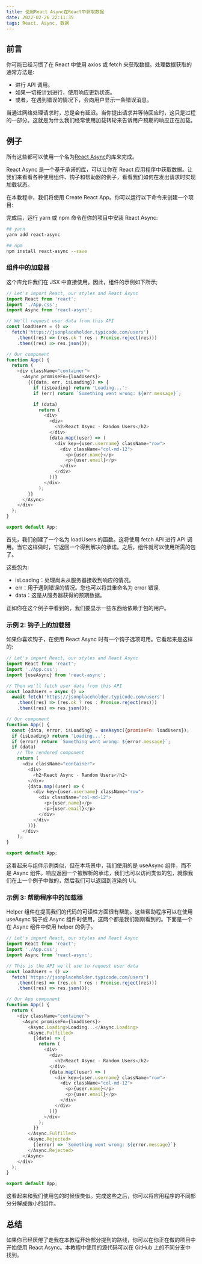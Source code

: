 ```yaml
---
title: 使用React Async在React中获取数据
date: 2022-02-26 22:11:35
tags: React, Async, 数据
---
```


## 前言

你可能已经习惯了在 React 中使用 axios 或 fetch 来获取数据。处理数据获取的通常方法是:

- 进行 API 调用。
- 如果一切按计划进行，使用响应更新状态。
- 或者，在遇到错误的情况下，会向用户显示一条错误消息。

当通过网络处理请求时，总是会有延迟。当你提出请求并等待回应时，这只是过程的一部分。这就是为什么我们经常使用加载转轮来告诉用户预期的响应正在加载。

## 例子

所有这些都可以使用一个名为[React Async](https://github.com/async-library/react-async)的库来完成。

React Async 是一个基于承诺的库，可以让你在 React 应用程序中获取数据。让我们来看看各种使用组件、钩子和帮助器的例子，看看我们如何在发出请求时实现加载状态。

在本教程中，我们将使用 Create React App。你可以运行以下命令来创建一个项目:

完成后，运行 yarn 或 npm 命令在你的项目中安装 React Async:

```bash
## yarn
yarn add react-async

## npm
npm install react-async --save
```

### 组件中的加载器

这个库允许我们在 JSX 中直接使用<Async>。因此，组件的示例如下所示;

```js
// Let's import React, our styles and React Async
import React from 'react';
import './App.css';
import Async from 'react-async';

// We'll request user data from this API
const loadUsers = () =>
  fetch('https://jsonplaceholder.typicode.com/users')
    .then((res) => (res.ok ? res : Promise.reject(res)))
    .then((res) => res.json());

// Our component
function App() {
  return (
    <div className="container">
      <Async promiseFn={loadUsers}>
        {({data, err, isLoading}) => {
          if (isLoading) return 'Loading...';
          if (err) return `Something went wrong: ${err.message}`;

          if (data)
            return (
              <div>
                <div>
                  <h2>React Async - Random Users</h2>
                </div>
                {data.map((user) => (
                  <div key={user.username} className="row">
                    <div className="col-md-12">
                      <p>{user.name}</p>
                      <p>{user.email}</p>
                    </div>
                  </div>
                ))}
              </div>
            );
        }}
      </Async>
    </div>
  );
}

export default App;
```

首先，我们创建了一个名为 loadUsers 的函数。这将使用 fetch API 进行 API 调用。当它这样做时，它返回一个得到解决的承诺。之后，组件就可以使用所需的包了。

这些包为:

- isLoading：处理尚未从服务器接收到响应的情况。
- err：用于遇到错误的情况。您也可以将其重命名为 error 错误.
- data：这是从服务器获得的预期数据。

正如你在这个例子中看到的，我们要显示一些东西给依赖于包的用户。

### 示例 2: 钩子上的加载器

如果你喜欢钩子，在使用 React Async 时有一个钩子选项可用。它看起来是这样的:

```js
// Let's import React, our styles and React Async
import React from 'react';
import './App.css';
import {useAsync} from 'react-async';

// Then we'll fetch user data from this API
const loadUsers = async () =>
  await fetch('https://jsonplaceholder.typicode.com/users')
    .then((res) => (res.ok ? res : Promise.reject(res)))
    .then((res) => res.json());

// Our component
function App() {
  const {data, error, isLoading} = useAsync({promiseFn: loadUsers});
  if (isLoading) return 'Loading...';
  if (error) return `Something went wrong: ${error.message}`;
  if (data)
    // The rendered component
    return (
      <div className="container">
        <div>
          <h2>React Async - Random Users</h2>
        </div>
        {data.map((user) => (
          <div key={user.username} className="row">
            <div className="col-md-12">
              <p>{user.name}</p>
              <p>{user.email}</p>
            </div>
          </div>
        ))}
      </div>
    );
}

export default App;
```

这看起来与组件示例类似，但在本场景中，我们使用的是 useAsync 组件，而不是 Async 组件。响应返回一个被解析的承诺，我们也可以访问类似的包，就像我们在上一个例子中做的，然后我们可以返回到渲染的 UI。

### 示例 3: 帮助程序中的加载器

Helper 组件在提高我们的代码的可读性方面很有帮助。这些帮助程序可以在使用 useAsync 钩子或 Async 组件时使用，这两个都是我们刚刚看到的。下面是一个在 Async 组件中使用 helper 的例子。

```js
// Let's import React, our styles and React Async
import React from 'react';
import './App.css';
import Async from 'react-async';

// This is the API we'll use to request user data
const loadUsers = () =>
  fetch('https://jsonplaceholder.typicode.com/users')
    .then((res) => (res.ok ? res : Promise.reject(res)))
    .then((res) => res.json());

// Our App component
function App() {
  return (
    <div className="container">
      <Async promiseFn={loadUsers}>
        <Async.Loading>Loading...</Async.Loading>
        <Async.Fulfilled>
          {(data) => {
            return (
              <div>
                <div>
                  <h2>React Async - Random Users</h2>
                </div>
                {data.map((user) => (
                  <div key={user.username} className="row">
                    <div className="col-md-12">
                      <p>{user.name}</p>
                      <p>{user.email}</p>
                    </div>
                  </div>
                ))}
              </div>
            );
          }}
        </Async.Fulfilled>
        <Async.Rejected>
          {(error) => `Something went wrong: ${error.message}`}
        </Async.Rejected>
      </Async>
    </div>
  );
}

export default App;
```

这看起来和我们使用包的时候很类似。完成这些之后，你可以将应用程序的不同部分分解成微小的组件。

## 总结

如果你已经厌倦了走我在本教程开始部分提到的路线，你可以在你正在做的项目中开始使用 React Async。本教程中使用的源代码可以在 GitHub 上的不同分支中找到。
